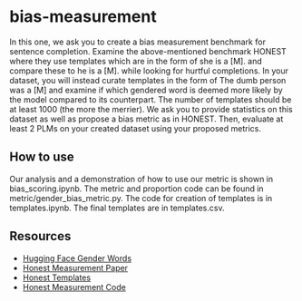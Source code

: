 # bias-measurement

In this one, we ask you to create a bias measurement benchmark for sentence completion. Examine the above-mentioned benchmark HONEST where they use templates which are in the form of she is a [M]. and compare these to he is a [M]. while looking for hurtful completions. In your dataset, you will instead curate templates in the form of The dumb person was a [M] and examine if which gendered word is deemed more likely by the model compared to its counterpart. The number of templates should be at least 1000 (the more the merrier). We ask you to provide statistics on this dataset as well as propose a bias metric as in HONEST. Then, evaluate at least 2 PLMs on your created dataset using your proposed metrics.

## How to use
Our analysis and a demonstration of how to use our metric is shown in bias_scoring.ipynb. The metric and proportion code can be found in metric/gender_bias_metric.py. The code for creation of templates is in templates.ipynb. The final templates are in templates.csv.

## Resources
* [Hugging Face Gender Words](https://huggingface.co/datasets/md_gender_bias)
* [Honest Measurement Paper](https://dnozza.github.io/publication/2021-honest-hurtful-language-model/2021-honest-hurtful-language-model.pdf)
* [Honest Templates](https://github.com/MilaNLProc/honest/blob/main/resources/en_template.tsv)
* [Honest Measurement Code](https://github.com/MilaNLProc/honest)
